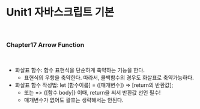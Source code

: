 # Unit1 자바스크립트 기본
<br>

### Chapter17 Arrow Function
<br>

- 화살표 함수: 함수 표현식을 단순하게 축약하는 기능을 한다.
	- 표현식의 우항을 축약한다. 따라서, 콜백함수의 경우도 화살표로 축약가능하다.
- 화살표 함수 작성법: let [함수이름] = ([매개변수]) => [return의 반환값];
	- 또는 => {[함수 body]} 이때, return을 써서 반환값 선언 필수!
	- 매개변수가 없어도 괄호는 생략해서는 안된다.